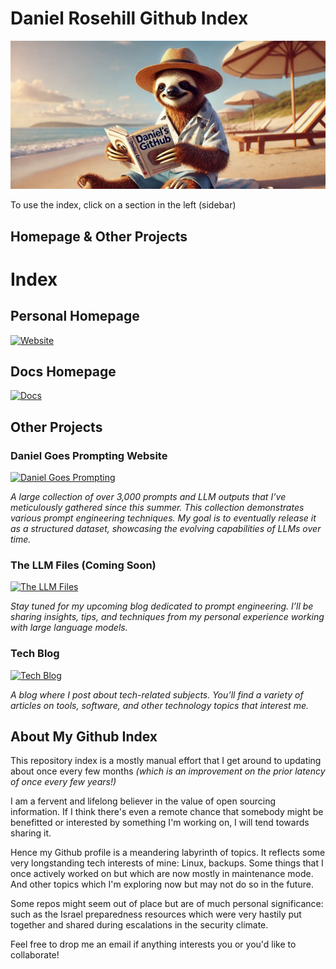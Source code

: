 # Daniel Rosehill Github Index

![alt text](images/banner.webp)

 To use the index, click on a section in the left (sidebar)

## Homepage & Other Projects

# Index

## Personal Homepage
[![Website](https://img.shields.io/badge/Website-danielrosehill.com-blue?style=flat-square)](https://danielrosehill.com)

## Docs Homepage
[![Docs](https://img.shields.io/badge/Docs-docs.bydanielrosehill.com-blue?style=flat-square)](https://docs.bydanielrosehill.com/)

## Other Projects

### Daniel Goes Prompting Website
[![Daniel Goes Prompting](https://img.shields.io/badge/Website-danielgoesprompting.com-blue?style=flat-square)](https://danielgoesprompting.com/)

*A large collection of over 3,000 prompts and LLM outputs that I’ve meticulously gathered since this summer. This collection demonstrates various prompt engineering techniques. My goal is to eventually release it as a structured dataset, showcasing the evolving capabilities of LLMs over time.*

### The LLM Files (Coming Soon)
[![The LLM Files](https://img.shields.io/badge/Website-thellmfiles.com-blue?style=flat-square)](https://thellmfiles.com/)

*Stay tuned for my upcoming blog dedicated to prompt engineering. I’ll be sharing insights, tips, and techniques from my personal experience working with large language models.*

### Tech Blog
[![Tech Blog](https://img.shields.io/badge/Blog-blogs.danielrosehill.com-blue?style=flat-square)](https://blog.danielrosehill.com/)

*A blog where I post about tech-related subjects. You’ll find a variety of articles on tools, software, and other technology topics that interest me.*

## About My Github Index

This repository index is a mostly manual effort that I get around to updating about once every few months *(which is an improvement on the prior latency of once every few years!)*

I am a fervent and lifelong believer in the value of open sourcing information. If I think there's even a remote chance that somebody might be benefitted or interested by something I'm working on, I will tend towards sharing it. 

Hence my Github profile is a meandering labyrinth of topics. It reflects some very longstanding tech interests of mine: Linux, backups. Some things that I once actively worked on but which are now mostly in maintenance mode. And other topics which I'm exploring now but may not do so in the future. 

Some repos might seem out of place but are of much personal significance: such as the Israel preparedness resources which were very hastily put together and shared during escalations in the security climate. 

Feel free to drop me an email if anything interests you or you'd like to collaborate! 